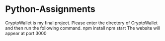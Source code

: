 # Python-Assignments

CryptoWallet is my final project. 
Please enter the directory of CryptoWallet and then run the following command.
npm install
npm start
The website will appear at port 3000
